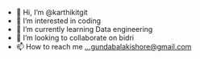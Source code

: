 - 👋 Hi, I’m @karthikitgit
- 👀 I’m interested in coding
- 🌱 I’m currently learning Data engineering
- 💞️ I’m looking to collaborate on bidri
- 📫 How to reach me ...gundabalakishore@gmail.com

<!---
karthikitgit/karthikitgit is a ✨ special ✨ repository because its `README.md` (this file) appears on your GitHub profile.
You can click the Preview link to take a look at your changes.
--->
